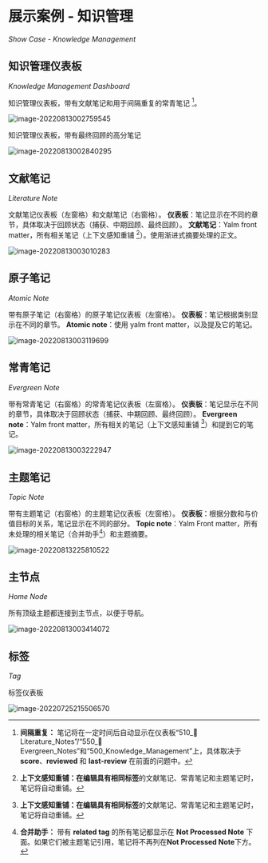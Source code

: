 # 展示案例 - 知识管理
 *Show Case - Knowledge Management* 

## 知识管理仪表板
 *Knowledge Management Dashboard*

知识管理仪表板，带有文献笔记和用于间隔重复的常青笔记 [^1]。

![image-20220813002759545](images/image-20220813002759545.png)

知识管理仪表板，带有最终回顾的高分笔记

![image-20220813002840295](images/image-20220813002840295.png)

## 文献笔记
*Literature Note*

文献笔记仪表板（左窗格）和文献笔记（右窗格）。
**仪表板**：笔记显示在不同的章节，具体取决于回顾状态（捕获、中期回顾、最终回顾）。
**文献笔记**：Yalm front matter，所有相关笔记（上下文感知重铺 [^2]）。使用渐进式摘要处理的正文。

![image-20220813003010283](images/image-20220813003010283.png)

## 原子笔记
*Atomic Note*

带有原子笔记（右窗格）的原子笔记仪表板（左窗格）。
**仪表板**：笔记根据类别显示在不同的章节。
**Atomic note**：使用 yalm front matter，以及提及它的笔记。

![image-20220813003119699](images/image-20220813003119699.png)

## 常青笔记
*Evergreen Note*

带有常青笔记（右窗格）的常青笔记仪表板（左窗格）。
**仪表板**：笔记显示在不同的章节，具体取决于回顾状态（捕获、中期回顾、最终回顾）。
**Evergreen note**：Yalm front matter，所有相关的笔记（上下文感知重铺 [^2]）和提到它的笔记。

![image-20220813003222947](images/image-20220813003222947.png)

## 主题笔记
*Topic Note*

带有主题笔记（右窗格）的主题笔记仪表板（左窗格）。
**仪表板**：根据分数和与价值目标的关系，笔记显示在不同的部分。
**Topic note**：Yalm Front matter，所有未处理的相关笔记（合并助手[^3]）和主题摘要。

![image-20220813225810522](images/image-20220813225810522.png)



## 主节点
*Home Node*

所有顶级主题都连接到主节点，以便于导航。

![image-20220813003414072](images/image-20220813003414072.png)



## 标签
*Tag*

标签仪表板

![image-20220725215506570](images/image-20220725215506570.png)



[^1]: **间隔重复：** 笔记将在一定时间后自动显示在仪表板“510_📔Literature_Notes”/“550_🌲Evergreen_Notes”和“500_Knowledge_Management”上，具体取决于**score**、**reviewed** 和 **last-review** 在前面的问题中。

[^2]: **上下文感知重铺：**在编辑具有相同**标签**的文献笔记、常青笔记和主题笔记时，笔记将自动重铺。

[^3]: **合并助手：** 带有 **related tag** 的所有笔记都显示在 **Not Processed Note** 下面。如果它们被主题笔记引用，笔记将不再列在**Not Processed Note**下方。